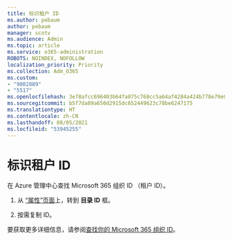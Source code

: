 ```yaml
---
title: 标识租户 ID
ms.author: pebaum
author: pebaum
manager: scotv
ms.audience: Admin
ms.topic: article
ms.service: o365-administration
ROBOTS: NOINDEX, NOFOLLOW
localization_priority: Priority
ms.collection: Adm_O365
ms.custom:
- "9002889"
- "5517"
ms.openlocfilehash: 3e78afcc696403b64fa875c768cc5a64af4284a424b778e79e0921e190a01e22
ms.sourcegitcommit: b5f7da89a650d2915dc652449623c78be6247175
ms.translationtype: HT
ms.contentlocale: zh-CN
ms.lasthandoff: 08/05/2021
ms.locfileid: "53945255"
---
```

# <a name="identify-your-tenant-id"></a>标识租户 ID

在 Azure 管理中心查找 Microsoft 365 组织 ID （租户 ID）。

1. 从 [“属性”页面](https://aka.ms/AzurePropertiesPage)上，转到 **目录 ID** 框。

2. 按需复制 ID。

要获取更多详细信息，请参阅[查找你的 Microsoft 365 组织 ID](https://docs.microsoft.com/onedrive/find-your-office-365-tenant-id)。
